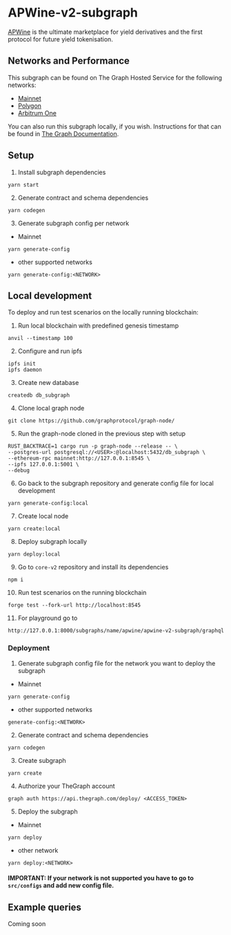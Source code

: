 # APWine-v2-subgraph

[APWine](https://www.apwine.fi/) is the ultimate marketplace for yield derivatives and the first protocol for future yield tokenisation.

## Networks and Performance

This subgraph can be found on The Graph Hosted Service for the following networks:
- [Mainnet](https://thegraph.com/hosted-service/subgraph/apwine/apwine-v2-subgraph)
- [Polygon](https://thegraph.com/hosted-service/subgraph/apwine/apwine-v2-subgraph-polygon)
- [Arbitrum One](https://thegraph.com/hosted-service/subgraph/apwine/apwine-v2-subgraph-arbitrum)

You can also run this subgraph locally, if you wish. Instructions for that can be found in [The Graph Documentation](https://thegraph.com/docs/en/cookbook/quick-start/).

## Setup

1. Install subgraph dependencies
```properties
yarn start
```

2. Generate contract and schema dependencies
```properties
yarn codegen
```

3. Generate subgraph config per network
- Mainnet
```properties
yarn generate-config
```
- other supported networks
```properties
yarn generate-config:<NETWORK>
```

## Local development
To deploy and run test scenarios on the locally running blockchain: 
1. Run local blockchain with predefined genesis timestamp
```properties
anvil --timestamp 100
```

2. Configure and run ipfs
```properties
ipfs init
ipfs daemon
```

3. Create new database
```properties
createdb db_subgraph
```

4. Clone local graph node
```properties
git clone https://github.com/graphprotocol/graph-node/
```

5. Run the graph-node cloned in the previous step with setup
```properties
RUST_BACKTRACE=1 cargo run -p graph-node --release -- \
--postgres-url postgresql://<USER>:@localhost:5432/db_subgraph \
--ethereum-rpc mainnet:http://127.0.0.1:8545 \
--ipfs 127.0.0.1:5001 \
--debug
```

6. Go back to the subgraph repository and generate config file for local development
```properties
yarn generate-config:local
```

7. Create local node
```properties
yarn create:local
```

8. Deploy subgraph locally
```properties
yarn deploy:local
```
9. Go to `core-v2` repository and install its dependencies
```properties
npm i
```

10. Run test scenarios on the running blockchain
```properties
forge test --fork-url http://localhost:8545
```

11. For playground go to
```properties
http://127.0.0.1:8000/subgraphs/name/apwine/apwine-v2-subgraph/graphql
```


### Deployment

1. Generate subgraph config file for the network you want to deploy the subgraph
- Mainnet
```properties
yarn generate-config
```
- other supported networks
```properties
generate-config:<NETWORK>
```

2. Generate contract and schema dependencies
```properties
yarn codegen
```

3. Create subgraph
```properties
yarn create
```

4. Authorize your TheGraph account 
```properties
graph auth https://api.thegraph.com/deploy/ <ACCESS_TOKEN>
```

5. Deploy the subgraph
- Mainnet
```properties
yarn deploy
```
- other network
```properties
yarn deploy:<NETWORK>
```

#### IMPORTANT: If your network is not supported you have to go to `src/configs` and add new config file.


## Example queries

Coming soon

````